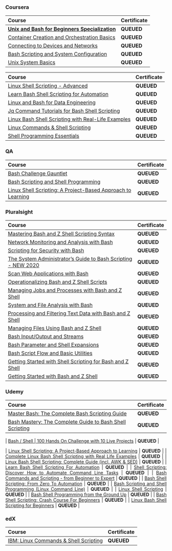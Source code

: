 ### Coursera

<div align="justify">

| Course | Certificate |
| :----- | :----- |
| [**Unix and Bash for Beginners Specialization**](https://www.coursera.org/specializations/unix-and-bash-for-beginners) | **QUEUED** |
| [Container Creation and Orchestration Basics](https://www.coursera.org/learn/codio-container-creation-and-orchestration-basics?specialization=unix-and-bash-for-beginners) | **QUEUED** |
| [Connecting to Devices and Networks](https://www.coursera.org/learn/codio-connecting-to-devices-and-networks?specialization=unix-and-bash-for-beginners) | **QUEUED** |
| [Bash Scripting and System Configuration](https://www.coursera.org/learn/codio-bash-scripting-and-system-configuration?specialization=unix-and-bash-for-beginners) | **QUEUED** |
| [Unix System Basics](https://www.coursera.org/learn/codio-unix-system-basics?specialization=unix-and-bash-for-beginners) | **QUEUED** |

</div>

<div align="justify">

| Course | Certificate |
| :----- | :----- |
| [Linux Shell Scripting - Advanced](https://www.coursera.org/learn/packt-linux-shell-scripting-advanced-wfinl) | **QUEUED** |
| [Learn Bash Shell Scripting for Automation](https://www.coursera.org/learn/packt-learn-bash-shell-scripting-for-automation-s2ztr) | **QUEUED** |
| [Linux and Bash for Data Engineering](https://www.coursera.org/learn/linux-and-bash-for-data-engineering-duke) | **QUEUED** |
| [Jq Command Tutorials for Bash Shell Scripting](https://www.coursera.org/learn/packt-jq-command-tutorials-for-bash-shell-scripting-np47k) | **QUEUED** |
| [Linux Bash Shell Scripting with Real-Life Examples](https://www.coursera.org/learn/packt-a-complete-course-on-linux-bash-shell-scripting-with-real-life-examp-icxwt) | **QUEUED** |
| [Linux Commands & Shell Scripting](https://www.coursera.org/learn/linux-commands-and-shell-scripting-bits) | **QUEUED** |
| [Shell Programming Essentials](https://www.coursera.org/learn/shell-programming-essentials) | **QUEUED** |

</div>

### QA

<div align="justify">

| Course | Certificate |
| :----- | :----- |
| [Bash Challenge Gauntlet](https://platform.qa.com/learning-paths/bash-challenge-gauntlet-7280/) | **QUEUED** |
| [Bash Scripting and Shell Programming](https://platform.qa.com/learning-paths/bash-scripting-and-shell-programming-3021/) | **QUEUED** |
| [Linux Shell Scripting: A Project-Based Approach to Learning](https://platform.qa.com/learning-paths/linux-shell-scripting-3094/) | **QUEUED** |

</div>

### Pluralsight

<div align="justify">

| Course | Certificate |
| :----- | :----- |
| [Mastering Bash and Z Shell Scripting Syntax](https://www.pluralsight.com/courses/mastering-bash-z-shell-scripting-syntax) | **QUEUED** |
| [Network Monitoring and Analysis with Bash](https://www.pluralsight.com/courses/bash-network-monitoring-analysis) | **QUEUED** |
| [Scripting for Security with Bash](https://www.pluralsight.com/courses/bash-security-scripting) | **QUEUED** |
| [The System Administrator’s Guide to Bash Scripting - NEW 2020](https://www.pluralsight.com/courses/the-system-administrators-guide-to-bash-scripting-new-2020) | **QUEUED** |
| [Scan Web Applications with Bash](https://www.pluralsight.com/courses/bash-scan-web-applications) | **QUEUED** |
| [Operationalizing Bash and Z Shell Scripts](https://www.pluralsight.com/courses/operationalizing-bash-z-shell-scripts) | **QUEUED** |
| [Managing Jobs and Processes with Bash and Z Shell](https://www.pluralsight.com/courses/managing-jobs-processes-bash-z-shell) | **QUEUED** |
| [System and File Analysis with Bash](https://www.pluralsight.com/courses/bash-system-file-analysis) | **QUEUED** |
| [Processing and Filtering Text Data with Bash and Z Shell](https://www.pluralsight.com/courses/processing-filtering-text-data-bash-z-shell) | **QUEUED** |
| [Managing Files Using Bash and Z Shell](https://www.pluralsight.com/courses/managing-files-using-bash-z-shell) | **QUEUED** |
| [Bash Input/Output and Streams](https://www.pluralsight.com/courses/bash-input-output-streams) | **QUEUED** |
| [Bash Parameter and Shell Expansions](https://www.pluralsight.com/courses/bash-parameter-shell-expansions) | **QUEUED** |
| [Bash Script Flow and Basic Utilities](https://www.pluralsight.com/courses/bash-script-flow-basic-utilities) | **QUEUED** |
| [Getting Started with Shell Scripting for Bash and Z Shell](https://www.pluralsight.com/courses/shell-scripting-bash-zshell-getting-started) | **QUEUED** |
| [Getting Started with Bash and Z Shell](https://www.pluralsight.com/courses/bash-zshell-getting-started) | **QUEUED** |

</div>

### Udemy

<div align="justify">

| Course | Certificate |
| :----- | :----- |
| [Master Bash: The Complete Bash Scripting Guide](https://www.udemy.com/course/master-bash-the-complete-bash-scripting-guide/) | **QUEUED** |
| [Bash Mastery: The Complete Guide to Bash Shell Scripting](https://www.udemy.com/course/bash-mastery/) | **QUEUED** |

| [Bash / Shell \| 100 Hands On Challenge with 10 Live Projects](https://www.udemy.com/course/bash-scripting-practice-questions-100-tasks-hands-on/) | **QUEUED** |

| [Linux Shell Scripting: A Project-Based Approach to Learning](https://www.udemy.com/course/linux-shell-scripting-projects/) | **QUEUED** |
| [Complete Linux Bash Shell Scripting with Real Life Examples](https://www.udemy.com/course/linux-bash-shell-scripting-through-real-life-examples/) | **QUEUED** |
| [Linux Bash Shell Scripting: Complete Guide (incl. AWK & SED)](https://www.udemy.com/course/linux-bash-shell-scripting-complete-guide-incl-awk-sed/) | **QUEUED** |
| [Learn Bash Shell Scripting For Automation](https://www.udemy.com/course/beginners-course-learn-bash-shell-scripting-for-automation/) | **QUEUED** |
| [Shell Scripting: Discover How to Automate Command Line Tasks](https://www.udemy.com/course/shell-scripting-linux/) | **QUEUED** |
| [Bash Commands and Scripting - from Beginner to Expert](https://www.udemy.com/course/bash-commands-and-scripting/) | **QUEUED** |
| [Bash Shell Scripting: From Zero To Automation](https://www.udemy.com/course/bash-shell-scripting-learn-by-creating-6-real-world-scripts/) | **QUEUED** |
| [Bash Scripting and Shell Programming (Linux Command Line)](https://www.udemy.com/course/bash-scripting/) | **QUEUED** |
| [Linux Shell Scripting](https://www.udemy.com/course/linux-shell-scripting-u/) | **QUEUED** |
| [Bash Shell Programming from the Ground Up](https://www.udemy.com/course/bash-shell-programming-from-the-ground-up/) | **QUEUED** |
| [Bash Shell Scripting: Crash Course For Beginners](https://www.udemy.com/course/bash-shell-scripting-crash-course-for-beginners/) | **QUEUED** |
| [Linux Bash Shell Scripting for Beginners](https://www.udemy.com/course/fast-track-to-shell-scripting-for-linux-admins/) | **QUEUED** |

</div>

### edX

<div align="justify">

| Course | Certificate |
| :----- | :----- |
| [IBM: Linux Commands & Shell Scripting](https://www.edx.org/learn/linux/ibm-linux-commands-shell-scripting) | **QUEUED** |

</div>